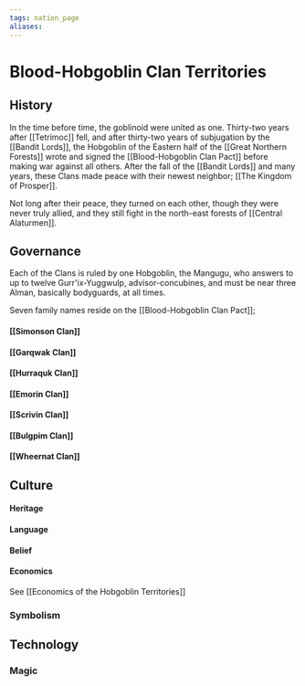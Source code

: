 ```yaml
---
tags: nation_page
aliases:
---
```


# Blood-Hobgoblin Clan Territories
## History
In the time before time, the goblinoid were united as one. Thirty-two years after [[Tetrimoc]] fell, and after thirty-two years of subjugation by the [[Bandit Lords]], the Hobgoblin of the Eastern half of the [[Great Northern Forests]] wrote and signed the [[Blood-Hobgoblin Clan Pact]] before making war against all others. After the fall of the [[Bandit Lords]] and many years, these Clans made peace with their newest neighbor; [[The Kingdom of Prosper]].

Not long after their peace, they turned on each other, though they were never truly allied, and they still fight in the north-east forests of [[Central Alaturmen]].

## Governance
Each of the Clans is ruled by one Hobgoblin, the Mangugu, who answers to up to twelve Gurr'ix-Yuggwulp, advisor-concubines, and must be near three Alman, basically bodyguards, at all times.

Seven family names reside on the [[Blood-Hobgoblin Clan Pact]];

#### [[Simonson Clan]]
#### [[Garqwak Clan]]
#### [[Hurraquk Clan]]
#### [[Emorin Clan]]
#### [[Scrivin Clan]]
#### [[Bulgpim Clan]]
#### [[Wheernat Clan]]

## Culture
#### Heritage
#### Language
#### Belief
#### Economics
See [[Economics of the Hobgoblin Territories]]
### Symbolism
## Technology
### Magic
